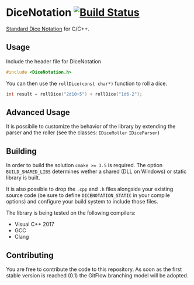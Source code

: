 # DiceNotation [![Build Status](https://travis-ci.org/mattiascibien/dicenotation.svg?branch=master)](https://travis-ci.org/mattiascibien/dicenotation)

[Standard Dice Notation](https://en.wikipedia.org/wiki/Dice_notation#Standard_notation) for C/C++.

## Usage

Include the header file for DiceNotation
```cpp
#include <DiceNotation.h>
```

You can then use the `rollDice(const char*)` function to roll a dice.
```cpp
int result = rollDice("2d10+5") + rollDice("1d6-2");
```

## Advanced Usage

It is possibile to customize the behavior of the library by extending the parser and the roller (see the classes: `IDiceRoller` `IDiceParser`)

## Building

In order to build the solution `cmake >= 3.5` is required. The option `BUILD_SHARED_LIBS` determines wether a shared (DLL on Windows) or static library is built.

It is also possible to drop the `.cpp` and `.h` files alongside your existing source code (be sure to define `DICENOTATION_STATIC` in your compile options) and configure your build system to include those files.

The library is being tested on the following compilers:

 * Visual C++ 2017
 * GCC
 * Clang

## Contributing

You are free to contribute the code to this repository. As soon as the first stable version is reached (0.1) the GitFlow branching model will be adopted.
